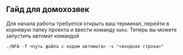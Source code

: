 ## Гайд для домохозяек
Для начала работы требуется открыть ваш терминал, перейти в корневую папку проекта и ввести команду ```make```.
Теперь вы можете запустить автомат командой
```
./NFA -f <путь файла с кодом автомата> -s "<входная строка>"
```
